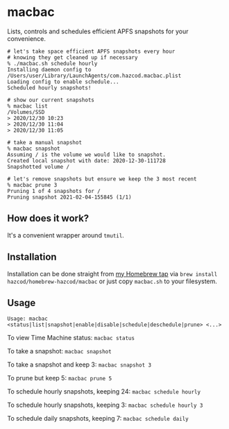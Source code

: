 
# macbac

Lists, controls and schedules efficient APFS snapshots for your convenience.

```shell
# let's take space efficient APFS snapshots every hour
# knowing they get cleaned up if necessary
% ./macbac.sh schedule hourly
Installing daemon config to /Users/user/Library/LaunchAgents/com.hazcod.macbac.plist
Loading config to enable schedule...
Scheduled hourly snapshots!

# show our current snapshots
% macbac list
/Volumes/SSD
> 2020/12/30 10:23
> 2020/12/30 11:04
> 2020/12/30 11:05

# take a manual snapshot
% macbac snapshot
Assuming / is the volume we would like to snapshot.
Created local snapshot with date: 2020-12-30-111728
Snapshotted volume /

# let's remove snapshots but ensure we keep the 3 most recent
% macbac prune 3
Pruning 1 of 4 snapshots for /
Pruning snapshot 2021-02-04-155845 (1/1)
```

## How does it work?

It's a convenient wrapper around `tmutil`.

## Installation

Installation can be done straight from [my Homebrew tap](https://github.com/hazcod/homebrew-hazcod) via `brew install hazcod/homebrew-hazcod/macbac` or just copy `macbac.sh` to  your filesystem.

## Usage

`Usage: macbac <status|list|snapshot|enable|disable|schedule|deschedule|prune> <...>`

To view Time Machine status: `macbac status`

To take a snapshot: `macbac snapshot`

To take a snapshot and keep 3: `macbac snapshot 3`

To prune but keep 5: `macbac prune 5`

To schedule hourly snapshots, keeping 24: `macbac schedule hourly`

To schedule hourly snapshots, keeping 3: `macbac schedule hourly 3` 

To schedule daily snapshots, keeping 7: `macbac schedule daily`
